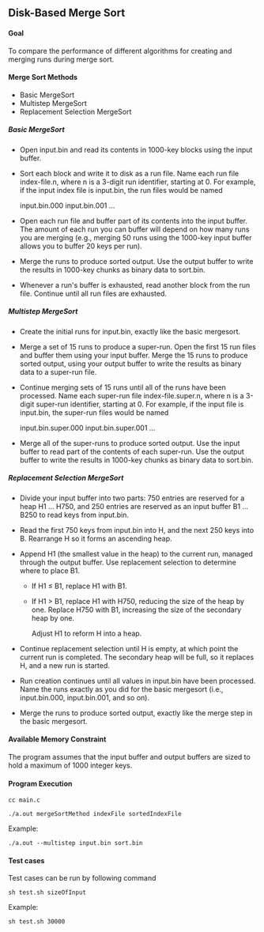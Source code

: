 ## Disk-Based Merge Sort

#### Goal 
To compare the performance of different algorithms for creating and merging runs during merge sort.

#### Merge Sort Methods
- Basic MergeSort
- Multistep MergeSort
- Replacement Selection MergeSort

##### Basic MergeSort
- Open input.bin and read its contents in 1000-key blocks using the input buffer.
- Sort each block and write it to disk as a run file. Name each run file index-file.n, where n is a 3-digit run identifier, starting at 0. For example, if the input index file is input.bin, the run files would be named

    input.bin.000
    input.bin.001
     ...

- Open each run file and buffer part of its contents into the input buffer. The amount of each run you can buffer will depend on how many runs you are merging (e.g., merging 50 runs using the 1000-key input buffer allows you to buffer 20 keys per run).
- Merge the runs to produce sorted output. Use the output buffer to write the results in 1000-key chunks as binary data to sort.bin.
- Whenever a run's buffer is exhausted, read another block from the run file. Continue until all run files are exhausted.

##### Multistep MergeSort
- Create the initial runs for input.bin, exactly like the basic mergesort.
- Merge a set of 15 runs to produce a super-run. Open the first 15 run files and buffer them using your input buffer. Merge the 15 runs to produce sorted output, using your output buffer to write the results as binary data to a super-run file.
- Continue merging sets of 15 runs until all of the runs have been processed. Name each super-run file index-file.super.n, where n is a 3-digit super-run identifier, starting at 0. For example, if the input file is input.bin, the super-run files would be named

    input.bin.super.000
    input.bin.super.001
     ...

- Merge all of the super-runs to produce sorted output. Use the input buffer to read part of the contents of each super-run. Use the output buffer to write the results in 1000-key chunks as binary data to sort.bin.

##### Replacement Selection MergeSort
- Divide your input buffer into two parts: 750 entries are reserved for a heap H1 ... H750, and 250 entries are reserved as an input buffer B1 ... B250 to read keys from input.bin.
- Read the first 750 keys from input.bin into H, and the next 250 keys into B. Rearrange H so it forms an ascending heap.
- Append H1 (the smallest value in the heap) to the current run, managed through the output buffer. Use replacement selection to determine where to place B1.
    
    - If H1 ≤ B1, replace H1 with B1.
    - If H1 > B1, replace H1 with H750, reducing the size of the heap by one. Replace H750 with B1, increasing the size of the secondary heap by one.
        
        Adjust H1 to reform H into a heap.
- Continue replacement selection until H is empty, at which point the current run is completed. The secondary heap will be full, so it replaces H, and a new run is started.
- Run creation continues until all values in input.bin have been processed. Name the runs exactly as you did for the basic mergesort (i.e., input.bin.000, input.bin.001, and so on).
- Merge the runs to produce sorted output, exactly like the merge step in the basic mergesort.

#### Available Memory Constraint
The program assumes that the input buffer and output buffers are sized to hold a maximum of 1000 integer keys.

#### Program Execution

`
cc main.c
`

`
./a.out mergeSortMethod indexFile sortedIndexFile
`

Example: 

`./a.out --multistep input.bin sort.bin`

#### Test cases

Test cases can be run by following command

`sh test.sh sizeOfInput`

Example: 

`sh test.sh 30000`
